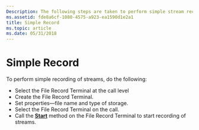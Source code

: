```yaml
---
Description: The following steps are taken to perform simple stream recording.
ms.assetid: fde8a6cf-1080-4575-a923-ea1590d1e2a1
title: Simple Record
ms.topic: article
ms.date: 05/31/2018
---
```


# Simple Record

To perform simple recording of streams, do the following:

-   Select the File Record Terminal at the call level
-   Create the File Record Terminal.
-   Set properties—file name and type of storage.
-   Select the File Record Terminal on the call.
-   Call the [**Start**](/windows/desktop/api/tapi3if/nf-tapi3if-itmediacontrol-start) method on the File Record Terminal to start recording of streams.

 

 



